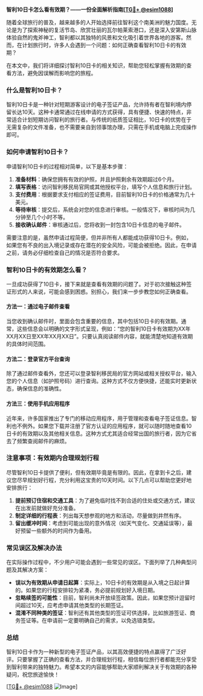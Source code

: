 **智利10日卡怎么看有效期？——一份全面解析指南[[TG💪+ @esim1088](https://t.me/s/esim1088)]**

随着全球旅行的普及，越来越多的人开始选择前往智利这个南美洲的魅力国度。无论是为了探索神秘的复活节岛、欣赏壮丽的瓦尔帕莱索港口，还是深入安第斯山脉体验自然的鬼斧神工，智利都以其独特的风景和文化吸引着世界各地的游客。然而，在计划旅行时，许多人会遇到一个问题：如何正确查看智利10日卡的有效期？

在本文中，我们将详细探讨智利10日卡的相关知识，帮助您轻松掌握有效期的查看方法，避免因误解而影响您的旅程。

### 什么是智利10日卡？

智利10日卡是一种针对短期游客设计的电子签证产品，允许持有者在智利境内停留长达10天。这种卡通常通过在线申请的方式获得，具有便捷、快速的特点，非常适合计划短期访问智利的旅行者。与传统的纸质签证相比，10日卡的优势在于无需复杂的文件准备，也不需要亲自到领事馆办理，只需在手机或电脑上完成操作即可。

### 如何申请智利10日卡？

申请智利10日卡的过程相对简单，以下是基本步骤：

1. **准备材料**：确保您拥有有效的护照，并且护照剩余有效期超过6个月。
2. **填写表格**：访问智利移民局官网或其他授权平台，填写个人信息和旅行计划。
3. **支付费用**：根据要求支付相应的签证费用，目前智利10日卡的价格通常为几十美元。
4. **等待审核**：提交后，系统会对您的信息进行审核。一般情况下，审核时间为几分钟至几个小时不等。
5. **接收确认邮件**：审核通过后，您将收到一封包含10日卡信息的电子邮件。

需要注意的是，虽然申请过程简便，但并非所有人都能成功获得10日卡。例如，如果您有不良的出入境记录或存在潜在的安全风险，可能会被拒绝。因此，在申请之前，请务必仔细检查自己的情况是否符合要求。

### 智利10日卡的有效期怎么看？

一旦成功获得了10日卡，接下来就是查看有效期的问题了。对于初次接触这种签证形式的人来说，可能会感到困惑。别担心，我们来一步步教您如何正确查看。

#### 方法一：通过电子邮件查看

当您收到确认邮件时，里面会包含重要的信息，其中包括10日卡的有效期。通常，这些信息会以明确的文字形式呈现，例如：“您的智利10日卡有效期为XX年XX月XX日至XX年XX月XX日”。只要认真阅读邮件内容，就能清楚地知道有效期的具体时间范围。

#### 方法二：登录官方平台查询

除了通过邮件查看外，您还可以登录智利移民局的官方网站或相关授权平台，输入您的个人信息（如护照号码）进行查询。这种方式不仅方便快捷，还能实时更新状态，确保信息的准确性。

#### 方法三：使用手机应用程序

近年来，许多国家推出了专门的移动应用程序，用于管理和查看电子签证信息。智利也不例外。如果您下载并注册了官方认证的应用程序，就可以随时随地查看10日卡的有效期以及其他相关信息。这种方式尤其适合经常出国的旅行者，因为它省去了频繁查阅邮件的麻烦。

### 注意事项：有效期内合理规划行程

尽管智利10日卡提供了便利，但有效期毕竟是有限的。因此，在拿到卡之后，建议您尽早规划好行程，充分利用这宝贵的10天时间。以下几点可以帮助您更好地安排旅行：

1. **提前预订住宿和交通工具**：为了避免临时找不到合适的住处或交通方式，建议在出发前就做好充分准备。
2. **制定详细的行程表**：列出每天想参观的地方和活动，尽量做到井然有序。
3. **留出缓冲时间**：考虑到可能出现的意外情况（如天气变化、交通延误等），最好预留一些额外的时间作为备用。

### 常见误区及解决办法

在实际操作过程中，不少用户可能会遇到一些常见的误区。下面列举了几种典型问题及其解决方案：

- **误以为有效期从申请日起算**：实际上，10日卡的有效期是从入境之日起计算的。如果您的行程安排较为紧凑，务必提前规划好入境日期。
- **忽略续签的可能性**：目前，智利尚未开放续签政策。因此，如果您预计逗留时间超过10天，应考虑申请其他类型的长期签证。
- **混淆不同种类的签证**：智利还有其他类型的签证可供选择，比如旅游签证、商务签证等。在申请前一定要明确自己的需求，以免选错类型。

### 总结

智利10日卡作为一种新型的电子签证产品，以其高效便捷的特点赢得了广泛好评。只要掌握了正确的查看方法，并合理规划行程，相信每位旅行者都能充分享受到智利带来的独特魅力。希望本文的内容能够帮助大家顺利解决关于有效期的各种疑问，祝您旅途愉快！

[[TG💪+ @esim1088](https://t.me/s/esim1088) ![Image](https://i.postimg.cc/4NQfJmqS/Snipaste-2025-05-13-00-14-12.png)]